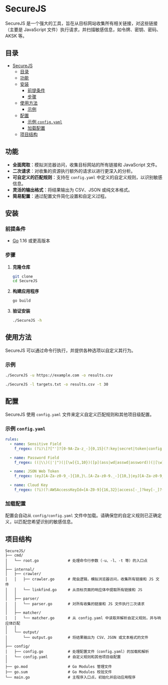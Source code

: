 # SecureJS

SecureJS 是一个强大的工具，旨在从目标网站收集所有相关链接，对这些链接（主要是 JavaScript 文件）执行请求，并扫描敏感信息，如令牌、密钥、密码、AKSK 等。

## 目录

- [SecureJS](#securejs)
  - [目录](#目录)
  - [功能](#功能)
  - [安装](#安装)
    - [前提条件](#前提条件)
    - [步骤](#步骤)
  - [使用方法](#使用方法)
    - [示例](#示例)
  - [配置](#配置)
    - [示例 `config.yaml`](#示例-configyaml)
    - [加载配置](#加载配置)
  - [项目结构](#项目结构)

## 功能

- **全面爬取**：模拟浏览器访问，收集目标网站的所有链接和 JavaScript 文件。
- **二次请求**：对收集的资源执行额外的请求以进行更深入的分析。
- **可自定义的匹配规则**：支持在 `config.yaml` 中定义的自定义规则，以识别敏感信息。
- **灵活的输出格式**：将结果输出为 CSV、JSON 或纯文本格式。
- **简易配置**：通过配置文件简化设置和自定义过程。

## 安装

### 前提条件

- [Go](https://golang.org/dl/) 1.16 或更高版本

### 步骤

1. **克隆仓库**

   ```bash
   git clone
   cd SecureJS
   ```

2. **构建应用程序**

   ```bash
   go build
   ```

3. **验证安装**

   ```bash
   ./SecureJS -h
   ```

## 使用方法

SecureJS 可以通过命令行执行，并提供各种选项以自定义其行为。

### 示例

```bash
./SecureJS -u https://example.com -o results.csv
```
```bash
./SecureJS -l targets.txt -o results.csv -t 30
```

## 配置

SecureJS 使用 `config.yaml` 文件来定义自定义匹配规则和其他项目级配置。

### 示例 `config.yaml`

```yaml
rules:
  - name: Sensitive Field
    f_regex: (?i)\[?["']?[0-9A-Za-z_-]{0,15}(?:key|secret|token|config|auth|access|admin|ticket)[0-9A-Za-z_-]{0,15}["']?\]?\s*(?:=|:|\)\.val\()\s*\[?\{?["']([^"']{8,256})["']?(?::|,)?

  - name: Password Field
    f_regex: ((|\\)(|'|")(|[\w]{1,10})([p](ass|wd|asswd|assword))(|[\w]{1,10})(|\\)(|'|")(:|=|\)\.val\()(|)(|\\)('|")([^'"]+?)(|\\)('|")(|,|\)))

  - name: JSON Web Token
    f_regex: (eyJ[A-Za-z0-9_-]{10,}\.[A-Za-z0-9._-]{10,}|eyJ[A-Za-z0-9_\/+-]{10,}\.[A-Za-z0-9._\/+-]{10,})

  - name: Cloud Key
    f_regex: (?i)(?:AWSAccessKeyId=[A-Z0-9]{16,32}|access[-_]?key[-_]?(?:id|secret)|LTAI[a-z0-9]{12,20})
```

### 加载配置

配置会自动从 `config/config.yaml` 文件中加载。请确保您的自定义规则已正确定义，以匹配您希望识别的敏感信息。

## 项目结构

```
SecureJS/
├── cmd/
│   └── root.go             # 处理命令行参数（-u、-l、-t 等）的入口点
│
├── internal/
│   ├── crawler/
│   │   ├── crawler.go      # 爬虫逻辑，模拟浏览器访问，收集所有链接和 JS 文件
│   │   └── linkfind.go     # 从目标页面的响应体中提取所有链接和 JS
│   │
│   ├── parser/
│   │   └── parser.go       # 对所有收集的链接和 JS 文件执行二次请求
│   │
│   ├── matcher/
│   │   └── matcher.go      # 从 config.yaml 中读取并解析自定义规则，并与响应体匹配
│   │
│   └── output/
│       └── output.go       # 将结果输出为 CSV、JSON 或文本格式的文件
│
├── config/
│   ├── config.go           # 处理配置文件（config.yaml）的加载和解析
│   └── config.yaml         # 自定义规则和其他项目级配置
│
├── go.mod                  # Go Modules 管理文件
├── go.sum                  # Go Modules 校验文件
└── main.go                 # 主程序入口点，初始化并启动应用程序
```